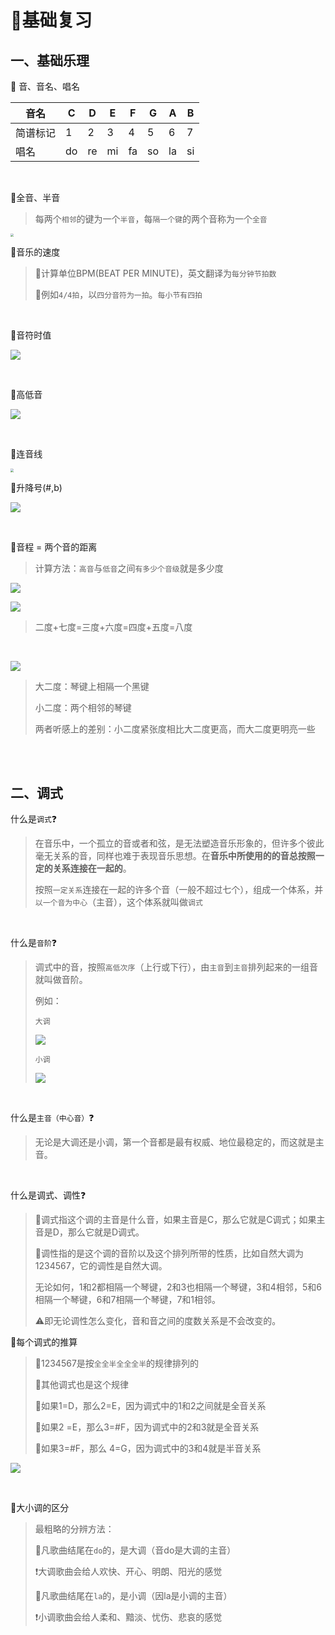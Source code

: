 # :notebook:基础复习

## 一、基础乐理

:small_red_triangle: 音、音名、唱名

| 音名     | C    | D    | E    | F    | G    | A    | B    |
| -------- | ---- | ---- | ---- | ---- | ---- | ---- | ---- |
| 简谱标记 | 1    | 2    | 3    | 4    | 5    | 6    | 7    |
| 唱名     | do   | re   | mi   | fa   | so   | la   | si   |

<br>

:small_red_triangle:全音、半音

> 每两个`相邻`的键为一个`半音`，每`隔一个键`的两个音称为一个`全音`	

<img src="http://175.24.77.24:5212/api/v3/file/get/15/%E5%85%A8%E9%9F%B3%E3%80%81%E5%8D%8A%E9%9F%B3.jfif?sign=gsJnB4xyHHkukakDJIj82MzoAnv6zZWv0fs1dy8sDOI%3D%3A0" style="zoom: 33%;" />



<br>

:small_red_triangle:音乐的速度

> :small_blue_diamond:计算单位BPM(BEAT PER MINUTE)，英文翻译为`每分钟节拍数`
>
> :small_blue_diamond:例如`4/4拍`，以`四分音符为一拍`。`每小节有四拍`

<br>

:small_red_triangle:音符时值

![](http://175.24.77.24:5212/api/v3/file/get/16/%E7%AE%80%E8%B0%B1%E6%97%B6%E5%80%BC%E5%9F%9F.jfif?sign=rb-KJppL9iEGoPh9fOUIDLMnVmnQcb_Zyh7c0sg5WRw%3D%3A0)

<br>

:small_red_triangle:高低音

![](http://175.24.77.24:5212/api/v3/file/get/17/%E9%AB%98%E4%BD%8E%E9%9F%B3.JPG?sign=myss0DWZvQ5sGocvzddAUGwz_TOt3kGCzZ_oYedoMjo%3D%3A0)

<br>

:small_red_triangle:连音线

<img src="http://175.24.77.24:5212/api/v3/file/get/18/%E8%BF%9E%E9%9F%B3%E7%BA%BF.jfif?sign=scYTeYKYuHVb8Q9ZQb7UlnMTZ7k3PEn9_FMvtwRciZk%3D%3A0" style="zoom: 33%;" />

<br>

:small_red_triangle:升降号(#,b)

![](http://175.24.77.24:5212/api/v3/file/get/19/%E9%BB%91%E9%94%AE%E5%94%B1%E5%90%8D.jfif?sign=IixIYeH6kdHyzpdZpp2Rqeuum0S7xd9_eDL-_NDhnJU%3D%3A0)

<br>

:small_red_triangle:音程 = 两个音的距离

> 计算方法：`高音`与`低音`之间`有多少个音级`就是多少度

![](http://175.24.77.24:5212/api/v3/file/get/20/%E9%9F%B3%E7%A8%8B.JPG?sign=KjtYLkBLD3V6QWpg6dHkE6mTCR_h45CZooreVnwlX5A%3D%3A0)

![](C:\Users\erbin\Desktop\图片\三和弦练习前的基础复习\音程2.JPG)

> 二度+七度=三度+六度=四度+五度=八度

<br>

![](http://175.24.77.24:5212/api/v3/file/get/21/%E9%9F%B3%E7%A8%8B3.JPG?sign=dCGBERqB7pAf03jSmAVw-3vzEw6Zt-b3Iw7DEKxqQZY%3D%3A0)

> 大二度：琴键上相隔一个黑键
>
> 小二度：两个相邻的琴键
>
> 两者听感上的差别：小二度紧张度相比大二度更高，而大二度更明亮一些

<br>

<br>

## 二、调式

什么是`调式`:question:

> 在音乐中，一个孤立的音或者和弦，是无法塑造音乐形象的，但许多个彼此毫无关系的音，同样也难于表现音乐思想。在**音乐中所使用的的音总按照一定的关系连接在一起的**。
>
> 按照`一定关系`连接在一起的许多个音（一般不超过七个），组成一个体系，并`以一个音为中心`（主音），这个体系就叫做`调式`

<br>

什么是`音阶`:question:

> 调式中的音，按照`高低次序`（上行或下行），由`主音`到`主音`排列起来的一组音就叫做音阶。
>
> 例如：
>
> `大调`
>
> ![](http://175.24.77.24:5212/api/v3/file/get/22/%E5%A4%A7%E8%B0%83.JPG?sign=7Vo9ixK65hYsov2SY3ONW2kVT0aGVEAzzr6g6fw1MCQ%3D%3A0)
>
> `小调`
>
> ![](http://175.24.77.24:5212/api/v3/file/get/23/%E5%B0%8F%E8%B0%83.JPG?sign=mDaZ2hZ-8t-LKgKp_ya8vZxyqcjJSd3-c2Z54GcxvyQ%3D%3A0)
>
> 

<br>

什么是`主音（中心音）`:question:

> 无论是大调还是小调，第一个音都是最有权威、地位最稳定的，而这就是主音。

<br>

什么是调式、调性:question:

> :small_blue_diamond:调式指这个调的主音是什么音，如果主音是C，那么它就是C调式；如果主音是D，那么它就是D调式。
>
> :small_blue_diamond:调性指的是这个调的音阶以及这个排列所带的性质，比如自然大调为 1234567，它的调性是自然大调。​
>
> 无论如何，1和2都相隔一个琴键，2和3也相隔一个琴键，3和4相邻，5和6相隔一个琴键，6和7相隔一个琴键，7和1相邻。
>
> :warning:即无论调性怎么变化，音和音之间的度数关系是不会改变的。



:small_red_triangle:每个调式的推算

> :small_blue_diamond:1234567是按`全全半全全全半`的规律排列的
>
> :small_blue_diamond:其他调式也是这个规律
>
> :small_blue_diamond:如果1=D，那么2=E，因为调式中的1和2之间就是全音关系 
>
> :small_blue_diamond:如果2 =E，那么3=#F，因为调式中的2和3就是全音关系
>
> :small_blue_diamond:如果3=#F，那么 4=G，因为调式中的3和4就是半音关系

![](http://175.24.77.24:5212/api/v3/file/get/24/%E5%A4%A7%E8%B0%83%E9%9F%B3%E9%98%B6%E7%A4%BA%E4%BE%8B.JPG?sign=gUurijlY4KsQeKKMaNxJTu0BVrBRKMYBgn2PkPF4Nxg%3D%3A0)

<br>

:small_red_triangle:大小调的区分

> 最粗略的分辨方法：
>
> :small_blue_diamond:凡歌曲结尾在`do`的，是大调（音do是大调的主音）
>
> :heavy_exclamation_mark:大调歌曲会给人欢快、开心、明朗、阳光的感觉
>
> :small_blue_diamond:凡歌曲结尾在`la`的，是小调（因la是小调的主音）
>
> :heavy_exclamation_mark:小调歌曲会给人柔和、黯淡、忧伤、悲哀的感觉

<br>

<br>



